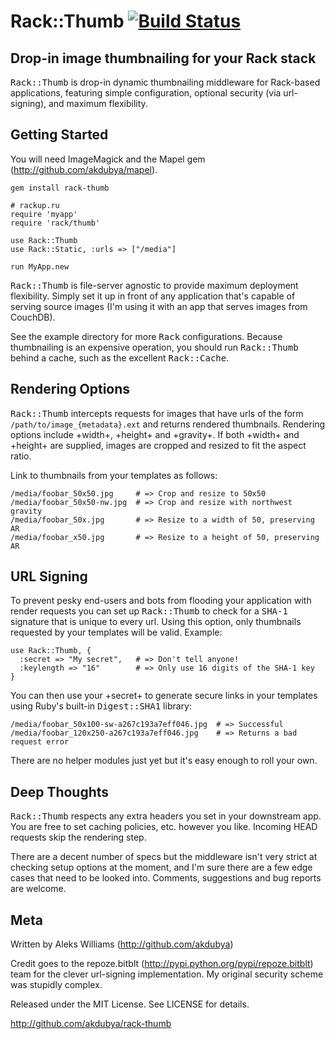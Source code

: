 # Rack::Thumb [![Build Status](https://secure.travis-ci.org/max-power/rack-thumb.png?branch=master)](https://travis-ci.org/max-power/rack-thumb)

## Drop-in image thumbnailing for your Rack stack

<tt>Rack::Thumb</tt> is drop-in dynamic thumbnailing middleware for Rack-based
applications, featuring simple configuration, optional security (via url-signing),
and maximum flexibility.

## Getting Started

You will need ImageMagick and the Mapel gem (http://github.com/akdubya/mapel).

    gem install rack-thumb

    # rackup.ru
    require 'myapp'
    require 'rack/thumb'

    use Rack::Thumb
    use Rack::Static, :urls => ["/media"]

    run MyApp.new

<tt>Rack::Thumb</tt> is file-server agnostic to provide maximum deployment
flexibility. Simply set it up in front of any application that's capable of
serving source images (I'm using it with an app that serves images from CouchDB).

See the example directory for more <tt>Rack</tt> configurations. Because
thumbnailing is an expensive operation, you should run <tt>Rack::Thumb</tt>
behind a cache, such as the excellent <tt>Rack::Cache</tt>.

## Rendering Options

<tt>Rack::Thumb</tt> intercepts requests for images that have urls of
the form <code>/path/to/image_{metadata}.ext</code> and returns rendered
thumbnails. Rendering options include +width+, +height+ and +gravity+. If
both +width+ and +height+ are supplied, images are cropped and resized
to fit the aspect ratio.

Link to thumbnails from your templates as follows:

    /media/foobar_50x50.jpg     # => Crop and resize to 50x50
    /media/foobar_50x50-nw.jpg  # => Crop and resize with northwest gravity
    /media/foobar_50x.jpg       # => Resize to a width of 50, preserving AR
    /media/foobar_x50.jpg       # => Resize to a height of 50, preserving AR

## URL Signing

To prevent pesky end-users and bots from flooding your application with
render requests you can set up <tt>Rack::Thumb</tt> to check for a <tt>SHA-1</tt>
signature that is unique to every url. Using this option, only thumbnails requested
by your templates will be valid. Example:

    use Rack::Thumb, {
      :secret => "My secret",   # => Don't tell anyone!
      :keylength => "16"        # => Only use 16 digits of the SHA-1 key
    }

You can then use your +secret+ to generate secure links in your templates using
Ruby's built-in <tt>Digest::SHA1</tt> library:

    /media/foobar_50x100-sw-a267c193a7eff046.jpg  # => Successful
    /media/foobar_120x250-a267c193a7eff046.jpg    # => Returns a bad request error

There are no helper modules just yet but it's easy enough to roll your own.

## Deep Thoughts

<tt>Rack::Thumb</tt> respects any extra headers you set in your downstream app.
You are free to set caching policies, etc. however you like. Incoming HEAD requests
skip the rendering step.

There are a decent number of specs but the middleware isn't very strict at
checking setup options at the moment, and I'm sure there are a few edge cases
that need to be looked into. Comments, suggestions and bug reports are welcome.

## Meta

Written by Aleks Williams (http://github.com/akdubya)

Credit goes to the repoze.bitblt (http://pypi.python.org/pypi/repoze.bitblt)
team for the clever url-signing implementation. My original security scheme
was stupidly complex.

Released under the MIT License. See LICENSE for details.

http://github.com/akdubya/rack-thumb